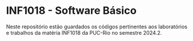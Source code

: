 # INF1018 - Software Básico
Neste repositório estão guardados os códigos pertinentes aos laboratórios e trabalhos da matéria INF1018 da PUC-Rio no semestre 2024.2.
